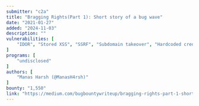 ```yaml
---
submitter: "c2a"
title: "Bragging Rights(Part 1): Short story of a bug wave"
date: "2021-01-27"
added: "2024-11-03"
description: ""
vulnerabilities: [
    "IDOR", "Stored XSS", "SSRF", "Subdomain takeover", "Hardcoded credentials"
]
programs: [
    "undisclosed"
]
authors: [
    "Manas Harsh (@ManasH4rsh)"
]
bounty: "1,550"
link: "https://medium.com/bugbountywriteup/bragging-rights-part-1-short-story-of-a-bug-wave-dbb88f48b604"
---
```




